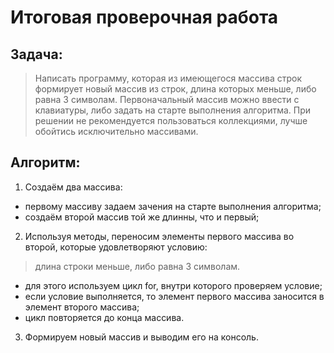 # Итоговая проверочная работа

## Задача:
 > Написать программу, которая из имеющегося массива строк формирует новый массив из строк, длина которых меньше, либо равна 3 символам. Первоначальный массив можно ввести с клавиатуры, либо задать на старте выполнения алгоритма. При решении не рекомендуется пользоваться коллекциями, лучше обойтись исключительно массивами.

## Алгоритм:

1. Создаём два массива:
+ первому массиву задаем зачения на старте выполнения алгоритма;
+ создаём второй массив той же длинны, что и первый;
2. Используя методы, переносим элементы первого массива во второй, которые удовлетворяют условию:
>длина строки меньше, либо равна 3 символам.
+ для этого используем цикл for, внутри которого проверяем условие;
+ если условие выполняется, то элемент первого массива заносится в элемент второго массива;
+ цикл повторяется до конца массива.
3. Формируем новый массив и выводим его на консоль.





